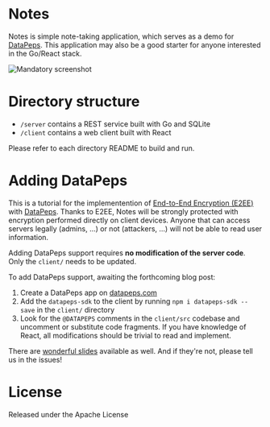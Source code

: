 # Notes

Notes is simple note-taking application, which serves as a demo for [DataPeps](https://datapeps.com). This application may also be a good starter for anyone interested in the Go/React stack.

![Mandatory screenshot](https://user-images.githubusercontent.com/33936597/50091011-69d4e800-020a-11e9-95dc-29cfa32e7c9b.png)

# Directory structure

- `/server` contains a REST service built with Go and SQLite
- `/client` contains a web client built with React

Please refer to each directory README to build and run.

# Adding DataPeps

This is a tutorial for the implementention of [End-to-End Encryption (E2EE)](https://en.wikipedia.org/wiki/End-to-end_encryption) with [DataPeps](https://github.com/wallix/datapeps-sdk-js). Thanks to E2EE, Notes will be strongly protected with encryption performed directly on client devices. Anyone that can access servers legally (admins, ...) or not (attackers, ...) will not be able to read user information.

Adding DataPeps support requires **no modification of the server code**. Only the `client/` needs to be updated.

To add DataPeps support, awaiting the forthcoming blog post:

1. Create a DataPeps app on [datapeps.com](https://datapeps.com)
2. Add the `datapeps-sdk` to the client by running `npm i datapeps-sdk --save` in the `client/` directory
3. Look for the `@DATAPEPS` comments in the `client/src` codebase and uncomment or substitute code fragments. If you have knowledge of React, all modifications should be trivial to read and implement.

There are [wonderful slides](https://github.com/wallix/notes/files/2686280/DataPeps.Notes.Demo.pdf) available as well. And if they're not, please tell us in the issues!

# License

Released under the Apache License
